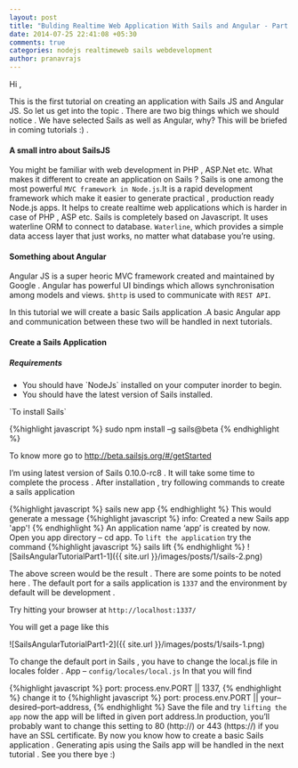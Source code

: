 ```yaml
---
layout: post
title: "Bulding Realtime Web Application With Sails and Angular - Part 1"
date: 2014-07-25 22:41:08 +05:30
comments: true
categories: nodejs realtimeweb sails webdevelopment
author: pranavrajs	
---
```


Hi ,

This is the first tutorial on creating an application with Sails JS and Angular JS. So let us get into the topic . There are two big things which we should notice . We have selected Sails as well as Angular, why? This will be briefed in coming tutorials :) .
<!-- more -->
<h4>A small intro about SailsJS</h4>

You might be familiar with web development in PHP , ASP.Net etc. What makes it different to create an application on Sails ? Sails is one among the most powerful `MVC framework in Node.js`.It is a rapid development framework which make it easier to generate practical , production ready Node.js apps. It helps to create realtime web applications which is harder in case of PHP , ASP etc. Sails is completely based on Javascript. It uses waterline ORM to connect to database. `Waterline`, which provides a simple data access layer that just works, no matter what database you’re using.

<h4>Something about Angular</h4>

Angular JS is a super heoric MVC framework created and maintained by Google . Angular has powerful UI bindings which allows synchronisation among models and views. `$http` is used to communicate with `REST API`.

In this tutorial we will create a basic Sails application .A basic Angular app and communication between these two will be handled in next tutorials.

<h4>Create a Sails Application</h4>

<h5>Requirements</h5>
<ul>
<li> You should have `NodeJs` installed on your computer inorder to begin.</li>
<li>You should have the latest version of Sails installed.</li>
</ul>
`To install Sails`

{%highlight javascript %}
sudo npm install –g sails@beta
{% endhighlight %}

To know more go to http://beta.sailsjs.org/#/getStarted

I’m using latest version of Sails 0.10.0-rc8 . It will take some time to complete the process . After installation , try following commands to create a sails application

{%highlight javascript %}
sails new app
{% endhighlight %}
This would generate a message
{%highlight javascript %}
info: Created a new Sails app 'app'!
{% endhighlight %}
An application name ‘app’ is created by now. Open you app directory – cd app. To `lift the application` try the command
{%highlight javascript %}
sails lift
{% endhighlight %}
![SailsAngularTutorialPart1-1]({{ site.url }}/images/posts/1/sails-2.png)

The above screen would be the result . There are some points to be noted here . The default port for a sails application is `1337` and the environment by default will be development .
<script type="text/javascript" src="http://srvpub.com/adServe/banners?tid=30389_43486_0&size=728x90" ></script>

Try hitting your browser at `http://localhost:1337/`

You will get a page like this

![SailsAngularTutorialPart1-2]({{ site.url }}/images/posts/1/sails-1.png)

To change the default port in Sails , you have to change the local.js file in locales folder . App – `config/locales/local.js` In that you will find

{%highlight javascript %}
port: process.env.PORT || 1337,
{% endhighlight %}
change it to
{%highlight javascript %}
port: process.env.PORT || your–desired–port–address,
{% endhighlight %}
Save the file and try `lifting the app` now the app will be lifted in given port address.In production, you’ll probably want to change this setting to 80 (http://) or 443 (https://) if you have an SSL certificate. By now you know how to create a basic Sails application . Generating apis using the Sails app will be handled in the next tutorial . See you there bye :)
